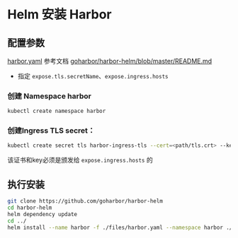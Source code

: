 # Helm 安装 Harbor

## 配置参数

[harbor.yaml](./files/harbor.yaml) 参考文档 [goharbor/harbor-helm/blob/master/README.md](https://github.com/goharbor/harbor-helm/blob/master/README.md) 

- 指定 `expose.tls.secretName`、`expose.ingress.hosts`

### 创建 Namespace harbor

```sh
kubectl create namespace harbor
```

### 创建Ingress TLS secret：

```sh
kubectl create secret tls harbor-ingress-tls --cert=<path/tls.crt> --key=<path/tls.key> -n harbor
```

该证书和key必须是颁发给 `expose.ingress.hosts` 的


## 执行安装

```sh
git clone https://github.com/goharbor/harbor-helm
cd harbor-helm
helm dependency update
cd ../
helm install --name harbor -f ./files/harbor.yaml --namespace harbor ./harbor-helm
```

